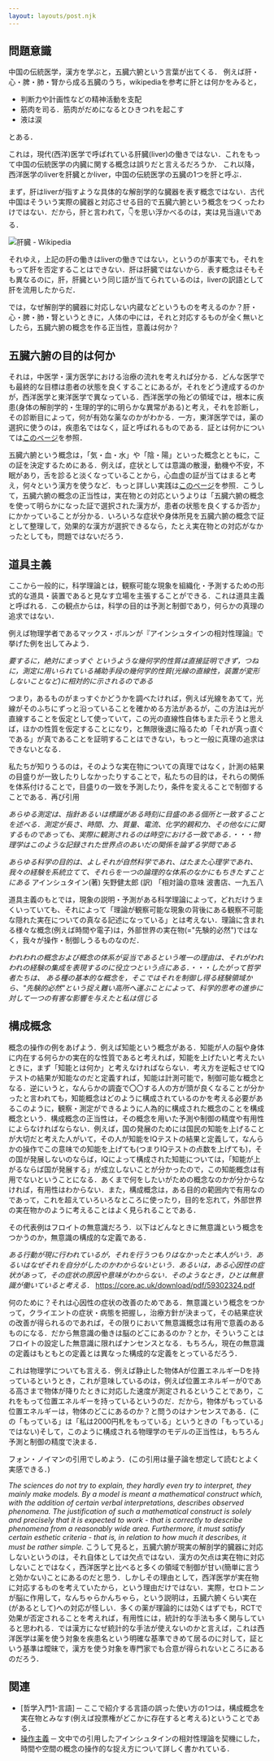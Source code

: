 ```yaml
---
layout: layouts/post.njk
---
```


## 問題意識

中国の伝統医学，漢方を学ぶと，五臓六腑という言葉が出てくる．
例えば肝・心・脾・肺・腎から成る五臓のうち，wikipediaを参考に肝とは何かをみると，

- 判断力や計画性などの精神活動を支配
- 筋肉を司る．筋肉がだめになるとひきつれを起こす
- 液は涙

とある．

これは，現代(西洋)医学で呼ばれている肝臓(liver)の働きではない．これをもって中国の伝統医学の内臓に関する概念は誤りだと言えるだろうか．
<marginnote>これ以降，西洋医学のliverを肝臓とかliver，中国の伝統医学の五臓の1つを肝と呼ぶ．</marginnote>

まず，肝はliverが指すような具体的な解剖学的な臓器を表す概念ではない．古代中国はそういう実際の臓器と対応させる目的で五臓六腑という概念をつくったわけではない．だから，肝と言われて，👇を思い浮かべるのは，実は見当違いである．

![肝臓 - Wikipedia](https://upload.wikimedia.org/wikipedia/commons/thumb/6/64/Leber_Schaf.jpg/200px-Leber_Schaf.jpg)

それゆえ，上記の肝の働きはliverの働きではない，というのが事実でも，それをもって肝を否定することはできない．肝は肝臓ではないから．表す概念はそもそも異なるのに，肝，肝臓という同じ語が当てられているのは，liverの訳語として肝を流用したからだ．

では，なぜ解剖学的臓器に対応しない内蔵などというものを考えるのか？肝・心・脾・肺・腎というときに，人体の中には，それと対応するものが全く無いとしたら，五臓六腑の概念を作る正当性，意義は何か？

## 五臓六腑の目的は何か

それは，中医学・漢方医学における治療の流れを考えれば分かる．どんな医学でも最終的な目標は患者の状態を良くすることにあるが，それをどう達成するのかが，西洋医学と東洋医学で異なっている．西洋医学の殆どの領域では，根本に疾患(身体の解剖学的・生理的学的に明らかな異常がある)と考え，それを診断し，その診断目によって，何が有効な薬なのかがわかる．一方，東洋医学では，薬の選択に使うのは，疾患名ではなく，証と呼ばれるものである．証とは何かについては[このページ](http://www.koukandou.co.jp/shittoku/2009/01/post-1.html)を参照．

五臓六腑という概念は，「気・血・水」や「陰・陽」といった概念とともに，この証を決定するためにある．例えば，症状としては意識の散漫，動機や不安，不眠があり，舌を診ると淡くなっていることから，心血虚の証が当てはまると考え，何々という漢方を使うなど．もっと詳しい実践は[このページ](http://www.hal.msn.to/kankaisetu/kanpokai1577.html)を参照．こうして，五臓六腑の概念の正当性は，実在物との対応というよりは「五臓六腑の概念を使って明らかになった証で選択された漢方が，患者の状態を良くするか否か」にかかっていることが分かる．いろいろな症状や身体所見を五臓六腑の概念で証として整理して，効果的な漢方が選択できるなら，たとえ実在物との対応がなかったとしても，問題ではないだろう．

## 道具主義

ここから一般的に，科学理論とは，観察可能な現象を組織化・予測するための形式的な道具・装置であると見なす立場を主張することができる．これは道具主義と呼ばれる．この観点からは，科学の目的は予測と制御であり，何らかの真理の追求ではない．

例えば物理学者であるマックス・ボルンが『アインシュタインの相対性理論』で挙げた例を出してみよう．

*要するに，絶対にまっすぐ というような幾何学的性質は直接証明できず，つねに，測定に用いられている補助手段の幾何学的性質(光線の直線性，装置が変形しないことなど)に相対的に示されるのである*

つまり，あるものがまっすぐかどうかを調べたければ，例えば光線をあてて，光線がそのふちにずっと沿っていることを確かめる方法があるが，この方法は光が直線することを仮定として使っていて，この光の直線性自体もまた示そうと思えば，ほかの性質を仮定することになり，と無限後退に陥るため「それが真っ直ぐである」が真であることを証明することはできない，もっと一般に真理の追求はできないとなる．

私たちが知りうるのは，そのような実在物についての真理ではなく，計測の結果の目盛りが一致したりしなかったりすることで，私たちの目的は，それらの関係を体系付けることで，目盛りの一致を予測したり，条件を変えることで制御することである．再び引用

*あらゆる測定は、指針あるいは標識がある時刻に目盛のある個所と一致することを述べる．測定が長さ、時間、力、質量、電流、化学的親和力、その他なにに関するものであっても、実際に観測されるのは時空における一致である．・・・物理学はこのような記録された世界点のあいだの関係を論ずる学問である*

*あらゆる科学の目的は、よしそれが自然科学であれ、はたまた心理学であれ、我々の経験を系統立てて、それらを一つの論理的な体系のなかにもちきたすことにある* アインシュタイン(著) 矢野健太郎 (訳) 「相対論の意味 波書店、一九五八

道具主義のもとでは，現象の説明・予測がある科学理論によって，どれだけうまくいっていても、それによって「理論が観察可能な現象の背後にある観察不可能な隠れた実在についての真なる記述になっている」とは考えない．理論に含まれる様々な概念(例えば時間や電子)は，外部世界の実在物(="先験的必然")ではなく，我々が操作・制御しうるものなのだ．

*われわれの概念および概念の体系が妥当であるという唯一の理由は、それがわれわれの経験の集成を表現するのに役立つという点にある．・・・したがって哲学者たちは、 ある種の基本的な概念を，そこではそれを制御し得る経験領域から、"先験的必然"という捉え難い高所へ運ぶことによって、科学的思考の進歩に対して一つの有害な影響を与えたと私は信じる* 

## 構成概念

概念の操作の例をあげよう．例えば知能という概念がある．知能が人の脳や身体に内在する何らかの実在的な性質であると考えれば，知能を上げたいと考えたいときに，まず「知能とは何か」と考えなければならない．考え方を逆転させてIQテストの結果が知能なのだと定義すれば，知能は計測可能で，制御可能な概念となる．<marginnote>逆にいうと，なんらかの調査で〇〇する人の方が頭が良くなることが分かったと言われても，知能概念はどのように構成されているのかを考える必要がある</marginnote>このように，観察・測定ができるように人為的に構成された概念のことを構成概念という．構成概念の正当性は，その概念を用いた予測や制御の精度や有用性によらなければならない．例えば，国の発展のためには国民の知能を上げることが大切だと考えた人がいて，その人が知能をIQテストの結果と定義して，なんらかの操作でこの意味での知能を上げても(つまりIQテストの点数を上げても)，その国が発展しないのならば，IQによって構成された知能については，「知能が上がるならば国が発展する」が成立しないことが分かったので，この知能概念は有用でないということになる．あくまで何をしたいがための概念なのかが分からなければ，有用性はわからない．また，構成概念は，ある目的の範囲内で有用なのであって，これを超えていろいろなところに使ったり，目的を忘れて，外部世界の実在物かのように考えることはよく見られることである．

その代表例はフロイトの無意識だろう．以下はどんなときに無意識という概念をつかうのか，無意識の構成的な定義である．

*ある行動が現に行われているが，それを行うつもりはなかったと本人がいう．あるいはなぜそれを自分がしたのかわからないという．あるいは，ある心因性の症状があって，その症状の原因や意味がわからない．そのようなとき，ひとは無意識が働いていると考える．*
https://core.ac.uk/download/pdf/59302324.pdf

何のために？それは心因性の症状の改善のためである．無意識という概念をつかって，クライエントの症状・病態を把握し，治療方針が決まって，その結果症状の改善が得られるのであれば，その限りにおいて無意識概念は有用で意義のあるものになる．だから無意識の働きは脳のどこにあるのか？とか，そういうことはフロイトの設定した無意識に限ればナンセンスとなる．もちろん，現在の無意識の定義はもともとの定義とは異なった構成的な定義をとっているだろう．

これは物理学についても言える．例えば静止した物体Aが位置エネルギーDを持っているというとき，これが意味しているのは，例えば位置エネルギーが0である高さまで物体が降りたときに対応した速度が測定されるということであり，これをもって位置エネルギーを持っているというのだ．だから，物体がもっている位置エネルギーは，物体のどこにあるのか？と問うのはナンセンスである．(この「もっている」は「私は2000円札をもっている」というときの「もっている」ではない)そして，このように構成される物理学のモデルの正当性は，もちろん予測と制御の精度で決まる．

フォン・ノイマンの引用でしめよう．(この引用は量子論を想定して読むとよく実感できる．)

*The sciences do not try to explain, they hardly even try to interpret, they mainly make models. By a model is meant a mathematical construct which, with the addition of certain verbal interpretations, describes observed phenomena. The justification of such a mathematical construct is solely and precisely that it is expected to work - that is correctly to describe phenomena from a reasonably wide area. Furthermore, it must satisfy certain esthetic criteria - that is, in relation to how much it describes, it must be rather simple.*
<marginnote>こうして見ると，五臓六腑が現実の解剖学的臓器に対応しないというのは，それ自体としては欠点ではない．漢方の欠点は実在物に対応しないことではなく，西洋医学と比べると多くの領域で制御が甘い(簡単に言うと効かない)ことにあるのだと思う．しかしその理由として，西洋医学が実在物に対応するものを考えていたから，という理由だけではない．実際，セロトニンが脳に作用して，なんちゃらかんちゃら，という説明は，五臓六腑くらい実在(があるとして)への対応が怪しい．多くの薬が理論的には効くはずでも，RCTで効果が否定されることを考えれば，有用性には，統計的な手法も多く関与していると思われる．では漢方になぜ統計的な手法が使えないのかと言えば，これは西洋医学は薬を使う対象を疾患名という明確な基準できめて居るのに対して，証という基準は曖昧で，漢方を使う対象を専門家でも合意が得られないところにあるのだろう．</marginnote>

## 関連
- [哲学入門1-言語]
─ ここで紹介する言語の誤った使い方の1つは，構成概念を実在物とみなす(例えば投票権がどこかに存在すると考える)ということである．
- [操作主義](https://www.wikiwand.com/ja/%E6%93%8D%E4%BD%9C%E4%B8%BB%E7%BE%A9)
─ 文中での引用したアインシュタインの相対性理論を契機にした，時間や空間の概念の操作的な捉え方について詳しく書かれている．
